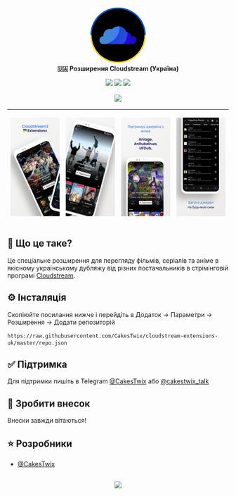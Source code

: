 <p align="center">
	<!-- Title -->
	<img src="assets/cloudstream3.png" width="128"/><br>
	<b>🇺🇦 Розширення Cloudstream (Україна)</b>
</p>
<p align="center">
<img src="https://img.shields.io/github/languages/code-size/CakesTwix/cloudstream-extensions-uk?style=for-the-badge"/>
<img src="https://img.shields.io/github/actions/workflow/status/CakesTwix/cloudstream-extensions-uk/build.yml?style=for-the-badge"/>
<img src="https://img.shields.io/badge/Made_with-Kotlin-8051ff?style=for-the-badge&logo=kotlin"/><br><br>
<a href="https://www.buymeacoffee.com/cakestwix"><img width="150" src="https://img.buymeacoffee.com/button-api/?text=Buy me a tea&emoji=🍵&slug=cakestwix&button_colour=FF5F5F&font_colour=ffffff&font_family=Poppins&outline_colour=000000&coffee_colour=FFDD00" /></a>
</p>

| <p align="center"><img src="assets/ss1.png"/></p> | <p align="center"><img src="assets/ss2.png"/></p> | <p align="center"><img src="assets/ss3.png"/></p> | <p align="center"><img src="assets/ss4.png"/></p> |
|-----|--------|-----|--------|

<!-- Brief information about the extension -->
## 📖 Що це таке?
Це спеціальне розширення для перегляду фільмів, серіалів та аніме в якісному українському дубляжу від різних постачальників в стрімінговій програмі [Cloudstream](https://github.com/recloudstream/cloudstream).

<!-- Installation guide -->
## ⚙️ Інсталяція
Скопіюйте посилання нижче і перейдіть в Додаток -> Параметри -> Розширення -> Додати репозиторій
```
https://raw.githubusercontent.com/CakesTwix/cloudstream-extensions-uk/master/repo.json
```

<!-- Support -->
## ✅ Підтримка
Для підтримки пишіть в Telegram [@CakesTwix](https://t.me/CakesTwix) або [@cakestwix_talk](https://t.me/cakestwix_talk)

<!-- Contributing -->
## 💖 Зробити внесок
Внески завжди вітаються!

<!-- Developers -->
## ⭐️ Розробники
- [@CakesTwix](https://www.github.com/CakesTwix)

<p align="center">
	<br><a href="https://discord.gg/5Hus6fM"><img src="https://invidget.switchblade.xyz/5Hus6fM"/></a>
</p>
